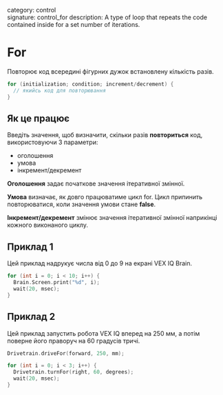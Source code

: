 category: control  
signature: control_for
description: A type of loop that repeats the code contained inside for a set number of iterations. 

# For

Повторює код всередині фігурних дужок встановлену кількість разів.

```cpp
for (initialization; condition; increment/decrement) {
  // якийсь код для повторювання
}
```

## Як це працює

Введіть значення, щоб визначити, скільки разів **повториться** код, використовуючи 3 параметри:

* оголошення
* умова
* інкремент/декремент

**Оголошення** задає початкове значення ітеративної змінної.

**Умова** визначає, як довго працюватиме цикл for. Цикл припинить повторюватися, коли значення умови стане **false**.

**Інкремент/декремент** змінює значення ітеративної змінної наприкінці кожного виконаного циклу.

## Приклад 1

Цей приклад надрукує числа від 0 до 9 на екрані VEX IQ Brain.

```cpp
for (int i = 0; i < 10; i++) {
  Brain.Screen.print("%d", i);
  wait(20, msec);
}
```
## Приклад 2

Цей приклад запустить робота VEX IQ вперед на 250 мм, а потім поверне його праворуч на 60 градусів тричі.

```cpp
Drivetrain.driveFor(forward, 250, mm);

for (int i = 0; i < 3; i++) {
  Drivetrain.turnFor(right, 60, degrees);
  wait(20, msec);
}
```

<advanced>
</advanced>